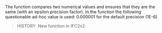 ﻿The function compares two numerical values and ensures that they are the same (with an epsilon precision factor). In the function the following questionable ad-hoc value is used: 0.000001 for the default precision (1E-6)

> HISTORY&nbsp; New function in IFC2x2
